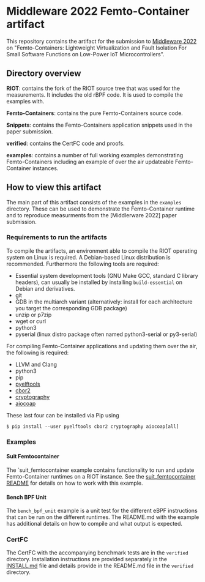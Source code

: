 # Middleware 2022 Femto-Container artifact

This repository contains the artifact for the submission to [Middleware 2022]
on "Femto-Containers: Lightweight Virtualization and Fault Isolation For Small
Software Functions on Low-Power IoT Microcontrollers".

## Directory overview

**RIOT**: contains the fork of the RIOT source tree that was used for the
measurements. It includes the old rBPF code. It is used to compile the examples
with.

**Femto-Containers**: contains the pure Femto-Containers source code.

**Snippets**: contains the Femto-Containers application snippets used in the
paper submission.

**verified**: contains the CertFC code and proofs.

**examples**: contains a number of full working examples demonstrating
Femto-Containers including an example of over the air updateable Femto-Container
instances.

## How to view this artifact

The main part of this artifact consists of the examples in the `examples`
directory. These can be used to demonstrate the Femto-Container runtime and to
reproduce measurments from the [Middlerware 2022] paper submission.

### Requirements to run the artifacts

To compile the artifacts, an environment able to compile the RIOT operating
system on Linux is required. A Debian-based Linux distribution is recommended.
Furthermore the following tools are required:

* Essential system development tools (GNU Make GCC, standard C library headers),
  can usually be installed by installing `build-essential` on Debian and
  derivatives.
* git
* GDB in the multiarch variant (alternatively: install for each architecture you target the
  corresponding GDB package)
* unzip or p7zip
* wget or curl
* python3
* pyserial (linux distro package often named python3-serial or py3-serial)

For compiling Femto-Container applications and updating them over the air,
the following is required:

* LLVM and Clang
* python3
* pip
* [pyelftools](https://github.com/eliben/pyelftools)
* [cbor2](https://pypi.org/project/cbor2/)
* [cryptography](https://pypi.org/project/cryptography/)
* [aiocoap](https://pypi.org/project/aiocoap/)

These last four can be installed via Pip using

```Console
$ pip install --user pyelftools cbor2 cryptography aiocoap[all]
```

### Examples

#### Suit Femtocontainer

The `suit_femtocontainer example contains functionality to run and update
Femto-Container runtimes on a RIOT instance. See the 
[suit_femtocontainer README](https://github.com/future-proof-iot/middleware2022-femtocontainers/blob/main/examples/suit_femtocontainer/README.md)
for details on how to work with this example.

#### Bench BPF Unit

The `bench_bpf_unit` example is a unit test for the different eBPF instructions
that can be run on the different runtimes. The README.md with the example has
additional details on how to compile and what output is expected.

### CertFC

The CertFC with the accompanying benchmark tests are in the `verified` directory.
Installation instructions are provided separately in the [INSTALL.md] file and
details provide in the README.md file in the `verified` directory.

[Middleware 2022]: https://middleware-conf.github.io/2022/
[INSTALL.md]: https://github.com/future-proof-iot/middleware2022-femtocontainers/blob/main/verified/INSTALL.md

